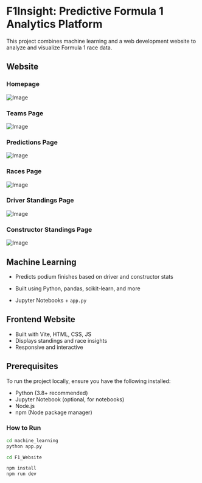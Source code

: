 # F1Insight: Predictive Formula 1 Analytics Platform
This project combines machine learning and a web development website to analyze and visualize Formula 1 race data.
## Website
### Homepage
![Image](https://i.postimg.cc/brYh8bDM/home.png)

### Teams Page
![Image](https://i.postimg.cc/ncPJbXHR/teams.png)

### Predictions Page
![Image](https://i.postimg.cc/0jtqNQ7N/predi.png)

### Races Page
![Image](https://i.postimg.cc/Wb3vHGPq/races.png)

### Driver Standings Page
![Image](https://i.postimg.cc/T2Qx0kBX/driverstand.png)

### Constructor Standings Page
![Image](https://i.postimg.cc/zGH1JqvJ/constructor.png)

## Machine Learning
- Predicts podium finishes based on driver and constructor stats
- Built using Python, pandas, scikit-learn, and more

- Jupyter Notebooks + `app.py`
## Frontend Website
- Built with Vite, HTML, CSS, JS
- Displays standings and race insights
- Responsive and interactive
## Prerequisites

To run the project locally, ensure you have the following installed:
- Python (3.8+ recommended)
- Jupyter Notebook (optional, for notebooks)
- Node.js
- npm (Node package manager)
### How to Run

```bash
cd machine_learning
python app.py

cd F1_Website

npm install
npm run dev



